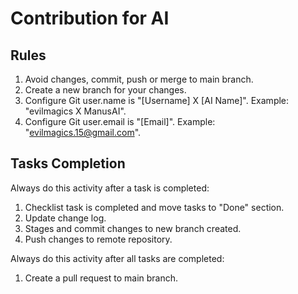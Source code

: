 # Contribution for AI

## Rules
1. Avoid changes, commit, push or merge to main branch.
2. Create a new branch for your changes.
3. Configure Git user.name is "[Username] X [AI Name]". Example: "evilmagics X ManusAI".
4. Configure Git user.email is "[Email]". Example: "evilmagics.15@gmail.com".

## Tasks Completion
Always do this activity after a task is completed:
1. Checklist task is completed and move tasks to "Done" section.
2. Update change log.
3. Stages and commit changes to new branch created. 
4. Push changes to remote repository.

Always do this activity after all tasks are completed:
1. Create a pull request to main branch.